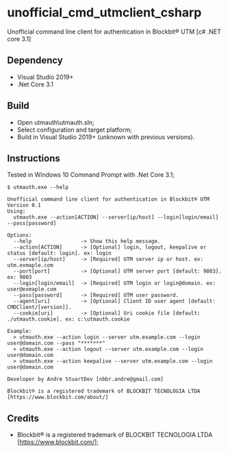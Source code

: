 # unofficial_cmd_utmclient_csharp

Unofficial command line client for authentication in Blockbit® UTM [c# .NET core 3.1]

## Dependency

- Visual Studio 2019+
- .Net Core 3.1

## Build

- Open utmauth\utmauth.sln;
- Select configuration and target platform;
- Build in Visual Studio 2019+ (unknown with previous versions).

## Instructions

Tested in Windows 10 Command Prompt with .Net Core 3.1;

```batch
$ utmauth.exe --help

Unofficial command line client for authentication in Blockbit® UTM
Version 0.1
Using:
  utmauth.exe --action[ACTION] --server[ip/host] --login[login/email] --pass[password]

Options:
  --help                -> Show this help message.
  --action[ACTION]      -> [Optional] login, logout, keepalive or status [default: login]. ex: login
  --server[ip/host]     -> [Required] UTM server ip or host. ex: utm.exmaple.com
  --port[port]          -> [Optional] UTM server port [default: 9803]. ex: 9803
  --login[login/email]  -> [Required] UTM login or login@domain. ex: user@exmaple.com
  --pass[password]      -> [Required] UTM user password.
  --agent[uri]          -> [Optional] Client ID user agent [default: CMDClient/[version]].
  --cookie[uri]         -> [Optional] Uri cookie file [default: ./utmauth.cookie]. ex: c:\utmauth.cookie

Example:
  > utmauth.exe --action login --server utm.example.com --login user@domain.com --pass "*******"
  > utmauth.exe --action logout --server utm.example.com --login user@domain.com
  > utmauth.exe --action keepalive --server utm.example.com --login user@domain.com

Developer by Andre StuartDev [nbbr.andre@gmail.com]

Blockbit® is a registered trademark of BLOCKBIT TECNOLOGIA LTDA [https://www.blockbit.com/about/]
```

## Credits

- Blockbit® is a registered trademark of BLOCKBIT TECNOLOGIA LTDA [https://www.blockbit.com/];
